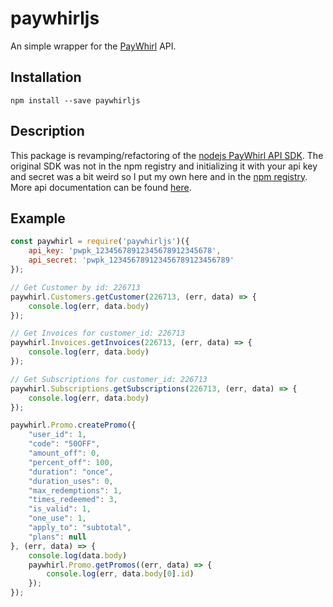 # paywhirljs

An simple wrapper for the [PayWhirl](https://app.paywhirl.com/) API.

## Installation

    npm install --save paywhirljs
    
## Description
This package is revamping/refactoring of the [nodejs PayWhirl API SDK](https://api.paywhirl.com/). The original SDK was not in the npm registry and initializing it with your api key and secret was a bit weird so I put my own here and in the [npm registry](https://www.npmjs.com/package/paywhirljs). More api documentation can be found [here](https://api.paywhirl.com/).

## Example

```javascript
const paywhirl = require('paywhirljs')({
	api_key: 'pwpk_12345678912345678912345678',
	api_secret: 'pwpk_123456789123456789123456789'
});

// Get Customer by id: 226713 
paywhirl.Customers.getCustomer(226713, (err, data) => {
	console.log(err, data.body)
});

// Get Invoices for customer_id: 226713 
paywhirl.Invoices.getInvoices(226713, (err, data) => {
	console.log(err, data.body)
});

// Get Subscriptions for customer_id: 226713 
paywhirl.Subscriptions.getSubscriptions(226713, (err, data) => {
	console.log(err, data.body)
});

paywhirl.Promo.createPromo({
	"user_id": 1,
	"code": "50OFF",
	"amount_off": 0,
	"percent_off": 100,
	"duration": "once",
	"duration_uses": 0,
	"max_redemptions": 1,
	"times_redeemed": 3,
	"is_valid": 1,
	"one_use": 1,
	"apply_to": "subtotal",
	"plans": null
}, (err, data) => {
	console.log(data.body)
	paywhirl.Promo.getPromos((err, data) => {
		console.log(err, data.body[0].id)
	});
});
```